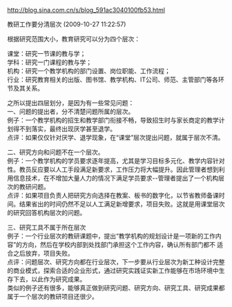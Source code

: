 http://blog.sina.com.cn/s/blog_591ac3040100fb53.html

教研工作要分清层次 (2009-10-27 11:22:57)
	
根据研究范围大小，教育研究可以分为四个层次：

课堂：研究一节课的教与学；  
学科：研究一门课程的教与学；  
机构：研究一个教学机构的部门设置、岗位职能、工作流程；  
行业：研究教育相关的出版、图书馆、教学机构、IT公司、师范、主管部门等各环节及其关系。  

之所以提出四层划分，是因为有一些常见问题：  
一、问题的提出者，分不清楚问题所属的层次。  
例子：一个教学机构的招生和教学部门衔接不畅，导致招生时与家长商定的教学计划得不到落实，最终出现厌学甚至退学。  
点评：如果仅仅针对厌学、退学现象，在“课堂”层次提出问题，就属于层次不清。

二、研究方向和问题不在一个层次。  
例子：一个教学机构的学员要求逐年提高，尤其是学习目标多元化、教学内容针对性。教员反应要以人工手段满足新要求，工作压力将大幅提升。因此管理者想到利用信息技术，在不增加大量人力的情况下满足学员要求--管理者提出了一个机构层次的教研问题。  
点评：如果项目负责人把研究方向选择在教案、板书的数字化，以节省教师备课时间。结果省出的时间仍然不足以人工满足新增要求，项目失败。这就是用课堂层次的研究回答机构层次的问题。  

三、研究工具不属于所在层次  
例子：一个行业层次的教研课题中，提出“教学机构的规划设计是一项新的工作内容”的方向，然后在学校内部到处找部门承担这个工作内容，确认所有部门都不 适合之后放弃，项目失败。  
点评：问题层次、研究方向都在行业层次，下一步要从行业层次为新工种设计完整的商业模式，探索合适的企业形式，通过研究实践证实新工作能够在市场环境中生存下去，以此作为研究成果。  
类似的例子还有很多，能够真正做到研究问题、研究方向、研究工具、研究成果都属于一个层次的教研项目还很少。